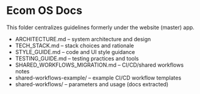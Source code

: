 # Ecom OS Docs

This folder centralizes guidelines formerly under the website (master) app.

- ARCHITECTURE.md – system architecture and design
- TECH_STACK.md – stack choices and rationale
- STYLE_GUIDE.md – code and UI style guidance
- TESTING_GUIDE.md – testing practices and tools
- SHARED_WORKFLOWS_MIGRATION.md – CI/CD/shared workflows notes
- shared-workflows-example/ – example CI/CD workflow templates
- shared-workflows/ – parameters and usage (docs extracted)

